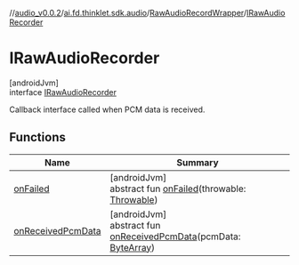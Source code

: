 //[audio_v0.0.2](../../../../index.md)/[ai.fd.thinklet.sdk.audio](../../index.md)/[RawAudioRecordWrapper](../index.md)/[IRawAudioRecorder](index.md)

# IRawAudioRecorder

[androidJvm]\
interface [IRawAudioRecorder](index.md)

Callback interface called when PCM data is received.

## Functions

| Name | Summary |
|---|---|
| [onFailed](on-failed.md) | [androidJvm]<br>abstract fun [onFailed](on-failed.md)(throwable: [Throwable](https://kotlinlang.org/api/latest/jvm/stdlib/kotlin/-throwable/index.html)) |
| [onReceivedPcmData](on-received-pcm-data.md) | [androidJvm]<br>abstract fun [onReceivedPcmData](on-received-pcm-data.md)(pcmData: [ByteArray](https://kotlinlang.org/api/latest/jvm/stdlib/kotlin/-byte-array/index.html)) |
